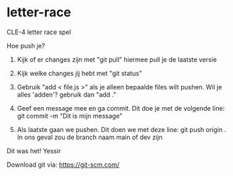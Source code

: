 # letter-race
CLE-4 letter race spel

Hoe push je?

1. Kijk of er changes zijn met "git pull" hiermee pull je de laatste versie

2. Kijk welke changes jij hebt met "git status"

3. Gebruik "add < file.js >" als je alleen bepaalde files wilt pushen. Wil je alles 'adden'? gebruik dan "add ."

4. Geef een message mee en ga commit. Dit doe je met de volgende line: git commit -m "Dit is mijn message"

5. Als laatste gaan we pushen. Dit doen we met deze line: git push origin <branch naam>. In ons geval zou de branch naam main of dev zijn

Dit was het!
Yessir

Download git via: https://git-scm.com/
